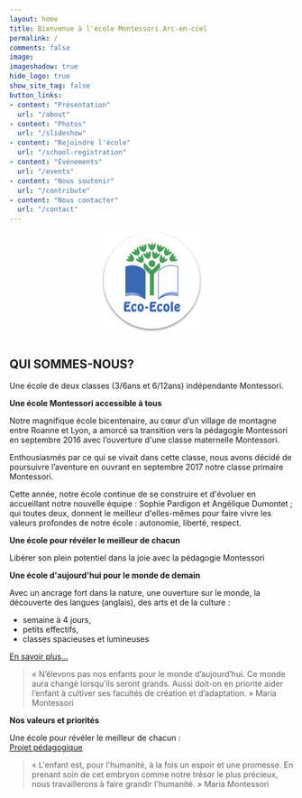 ```yaml
---
layout: home
title: Bienvenue à l'école Montessori Arc-en-ciel
permalink: /
comments: false
image: 
imageshadow: true
hide_logo: true
show_site_tag: false
button_links:
- content: "Présentation"
  url: "/about"
- content: "Photos"
  url: "/slideshow"
- content: "Rejoindre l'école"
  url: "/school-registration"
- content: "Événements"
  url: "/events"
- content: "Nous soutenir"
  url: "/contribute"
- content: "Nous contacter"
  url: "/contact"
---
```


<figure style="display: grid;">
  <img src="/assets/images/logo/logo_eco_ecole.png" alt="Eco Ecole" style="margin: 0 auto 1em auto;">
</figure>

## QUI SOMMES-NOUS?

Une école de deux classes (3/6ans et 6/12ans) indépendante Montessori.

**Une école Montessori accessible à tous**

Notre magnifique école bicentenaire, au cœur d’un village de montagne entre Roanne et Lyon, a amorcé sa transition vers la pédagogie Montessori en septembre 2016 avec l’ouverture d'une classe maternelle Montessori.

Enthousiasmés par ce qui se vivait dans cette classe, nous avons décidé de poursuivre l’aventure en ouvrant en septembre 2017 notre classe primaire Montessori.

Cette année, notre école continue de se construire et d'évoluer en accueillant notre nouvelle équipe : Sophie Pardigon et Angélique Dumontet ; qui toutes deux, donnent le meilleur d'elles-mêmes pour faire vivre les valeurs profondes de notre école : autonomie, liberté, respect.

**Une école pour révéler le meilleur de chacun**

Libérer son plein potentiel dans la joie avec la pédagogie Montessori

**Une école d'aujourd'hui pour le monde de demain**

Avec un ancrage fort dans la nature, une ouverture sur le monde, la découverte des langues (anglais), des arts et de la culture :
- semaine à 4 jours,
- petits effectifs,
- classes spacieuses et lumineuses

[En savoir plus...](/about)

> « N’élevons pas nos enfants pour le monde d’aujourd’hui. Ce monde aura changé lorsqu’ils seront grands. Aussi doit-on en priorité aider l’enfant à cultiver ses facultés de création et d’adaptation. » Maria Montessori

**Nos valeurs et priorités**

Une école pour révéler le meilleur de chacun :  
[Projet pédagogique](/educational-project)

> « L'enfant est, pour l'humanité, à la fois un espoir et une promesse. En prenant soin de cet embryon comme notre trésor le plus précieux, nous travaillerons à faire grandir l'humanité. » Maria Montessori


